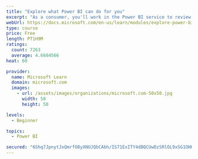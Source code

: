 ```yaml
---
title: "Explore what Power BI can do for you"
excerpt: "As a consumer, you'll work in the Power BI service to review and interact with content that has been shared with you. This module provides the foundational information that you need to work effectively in the Power BI service."
webUrl: https://docs.microsoft.com/en-us/learn/modules/explore-power-bi-service/
type: course
price: Free
length: PT1H9M
ratings:
  count: 7263
  average: 4.6684566
heat: 60

provider:
  name: Microsoft Learn
  domain: microsoft.com
  images:
    - url: /assets/images/organizations/microsoft.com-50x50.jpg
      width: 50
      height: 50

levels:
  - Beginner

topics:
  - Power BI

secured: "6Shq7JpnytJxQmrfO8yXNUJQbCAbh/IS71ExITY4dBQCUwDzSRlOL9xSG1OHHCz3sP91AJJTbp6qI2wxfcnhqpAZaXOey4FaHOYlKrauJFOY3ICjVeC8kEBHPOmTLY0iH86CW7DGUZU6jOXQlsMbc9M1v7YYEwWpaM5OHziSNK5y2TnLyAqvAHfIx3cCARQOguKpeY9toX1r8X5qI+0Y5TbaDxQgs1eaUwSWWlHzjQO9Ql8/eX1QdCmf65+d8zmVXjTtlRiMhVrarIk8KPqn4VgYbovzDd0VTENS6J7rp1kL8lQraIrlX5Uz0A+2of+P758q0zKlBkgCnHZ8KUoKFqVfqlqRaf1iyhZYgB4N1Y3QhC3bXErx+7pqThjFKMSCdoisbrQa6BpjX2gOrtMQynvpeOg9rRz0mazVIjTwLt4=;izd5QwS1P7De8YjZQfsV3g=="
---
```


